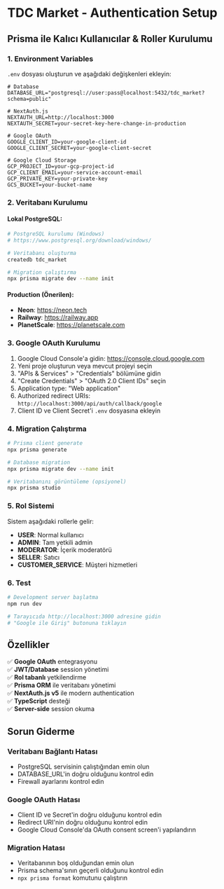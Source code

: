 # TDC Market - Authentication Setup

## Prisma ile Kalıcı Kullanıcılar & Roller Kurulumu

### 1. Environment Variables

`.env` dosyası oluşturun ve aşağıdaki değişkenleri ekleyin:

```env
# Database
DATABASE_URL="postgresql://user:pass@localhost:5432/tdc_market?schema=public"

# NextAuth.js
NEXTAUTH_URL=http://localhost:3000
NEXTAUTH_SECRET=your-secret-key-here-change-in-production

# Google OAuth
GOOGLE_CLIENT_ID=your-google-client-id
GOOGLE_CLIENT_SECRET=your-google-client-secret

# Google Cloud Storage
GCP_PROJECT_ID=your-gcp-project-id
GCP_CLIENT_EMAIL=your-service-account-email
GCP_PRIVATE_KEY=your-private-key
GCS_BUCKET=your-bucket-name
```

### 2. Veritabanı Kurulumu

#### Lokal PostgreSQL:
```bash
# PostgreSQL kurulumu (Windows)
# https://www.postgresql.org/download/windows/

# Veritabanı oluşturma
createdb tdc_market

# Migration çalıştırma
npx prisma migrate dev --name init
```

#### Production (Önerilen):
- **Neon**: https://neon.tech
- **Railway**: https://railway.app
- **PlanetScale**: https://planetscale.com

### 3. Google OAuth Kurulumu

1. Google Cloud Console'a gidin: https://console.cloud.google.com
2. Yeni proje oluşturun veya mevcut projeyi seçin
3. "APIs & Services" > "Credentials" bölümüne gidin
4. "Create Credentials" > "OAuth 2.0 Client IDs" seçin
5. Application type: "Web application"
6. Authorized redirect URIs: `http://localhost:3000/api/auth/callback/google`
7. Client ID ve Client Secret'i `.env` dosyasına ekleyin

### 4. Migration Çalıştırma

```bash
# Prisma client generate
npx prisma generate

# Database migration
npx prisma migrate dev --name init

# Veritabanını görüntüleme (opsiyonel)
npx prisma studio
```

### 5. Rol Sistemi

Sistem aşağıdaki rollerle gelir:

- **USER**: Normal kullanıcı
- **ADMIN**: Tam yetkili admin
- **MODERATOR**: İçerik moderatörü
- **SELLER**: Satıcı
- **CUSTOMER_SERVICE**: Müşteri hizmetleri

### 6. Test

```bash
# Development server başlatma
npm run dev

# Tarayıcıda http://localhost:3000 adresine gidin
# "Google ile Giriş" butonuna tıklayın
```

## Özellikler

✅ **Google OAuth** entegrasyonu  
✅ **JWT/Database** session yönetimi  
✅ **Rol tabanlı** yetkilendirme  
✅ **Prisma ORM** ile veritabanı yönetimi  
✅ **NextAuth.js v5** ile modern authentication  
✅ **TypeScript** desteği  
✅ **Server-side** session okuma  

## Sorun Giderme

### Veritabanı Bağlantı Hatası
- PostgreSQL servisinin çalıştığından emin olun
- DATABASE_URL'in doğru olduğunu kontrol edin
- Firewall ayarlarını kontrol edin

### Google OAuth Hatası
- Client ID ve Secret'in doğru olduğunu kontrol edin
- Redirect URI'nin doğru olduğunu kontrol edin
- Google Cloud Console'da OAuth consent screen'i yapılandırın

### Migration Hatası
- Veritabanının boş olduğundan emin olun
- Prisma schema'sının geçerli olduğunu kontrol edin
- `npx prisma format` komutunu çalıştırın
